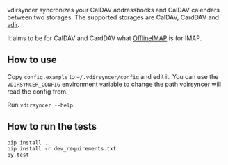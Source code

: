 vdirsyncer syncronizes your CalDAV addressbooks and CalDAV calendars between
two storages. The supported storages are CalDAV, CardDAV and
[vdir](https://github.com/untitaker/vdir).

It aims to be for CalDAV and CardDAV what
[OfflineIMAP](http://offlineimap.org/) is for IMAP.

## How to use

Copy `config.example` to `~/.vdirsyncer/config` and edit it. You can use the
`VDIRSYNCER_CONFIG` environment variable to change the path vdirsyncer will
read the config from.

Run `vdirsyncer --help`.

## How to run the tests

    pip install .
    pip install -r dev_requirements.txt
    py.test
